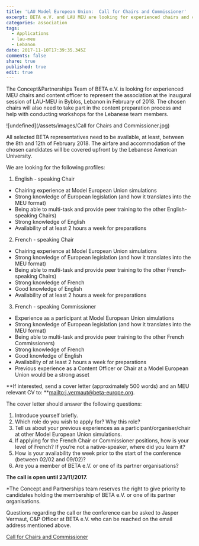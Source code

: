 ```yaml
---
title: 'LAU Model European Union:  Call for Chairs and Commissioner'
excerpt: BETA e.V. and LAU MEU are looking for experienced chairs and content officer!
categories: association
tags:
  - Applications
  - lau-meu
  - Lebanon
date: 2017-11-10T17:39:35.345Z
comments: false
share: true
published: true
edit: true
---
```

The Concept&Partnerships Team of BETA e.V. is looking for experienced MEU chairs and content officer to represent the association at the inaugural session of LAU-MEU in Byblos, Lebanon in February of 2018. The chosen chairs will also need to take part in the content preparation process and help with conducting workshops for the Lebanese team members.

![undefined](/assets/images/Call for Chairs and Commissioner.jpg)

All selected BETA representatives need to be available, at least, between the 8th and 12th of February 2018. The airfare and accommodation of the chosen candidates will be covered upfront by the Lebanese American University.

We are looking for the following profiles:

1. English - speaking Chair

* Chairing experience at Model European Union simulations
* Strong knowledge of European legislation (and how it translates into the MEU format)
* Being able to multi-task and provide peer training to the other English-speaking Chairs)
* Strong knowledge of English
* Availability of at least 2 hours a week for preparations

2. French - speaking Chair

* Chairing experience at Model European Union simulations
* Strong knowledge of European legislation (and how it translates into the MEU format)
* Being able to multi-task and provide peer training to the other French-speaking Chairs)
* Strong knowledge of French
* Good knowledge of English
* Availability of at least 2 hours a week for preparations

3. French - speaking Commissioner

* Experience as a participant at Model European Union simulations
* Strong knowledge of European legislation (and how it translates into the MEU format)
* Being able to multi-task and provide peer training to the other French Commissioners)
* Strong knowledge of French
* Good knowledge of English
* Availability of at least 2 hours a week for preparations
* Previous experience as a Content Officer or Chair at a Model European Union would be a strong asset

**If interested, send a cover letter (approximately 500 words) and an MEU relevant CV to: **<mailto:j.vermaut@beta-europe.org>.

The cover letter should answer the following questions:

1. Introduce yourself briefly.
2. Which role do you wish to apply for? Why this role?
3. Tell us about your previous experiences as a participant/organiser/chair at other Model European Union simulations.
4. If applying for the French Chair or Commissioner positions, how is your level of French? If you’re not a native-speaker, where did you learn it?
5. How is your availability the week prior to the start of the conference (between 02/02 and 09/02)?
6. Are you a member of BETA e.V. or one of its partner organisations?

**The call is open until 23/11/2017.**

\*The Concept and Partnerships team reserves the right to give priority to candidates holding the membership of BETA e.V. or one of its partner organisations.

Questions regarding the call or the conference can be asked to Jasper Vermaut, C&P Officer at BETA e.V. who can be reached on the email address mentioned above.

[Call for Chairs and Commissioner](https://forum.beta-europe.org/uploads/default/original/1X/835bbe7cda3258e0fa32414c77b7610698145af4.pdf)
